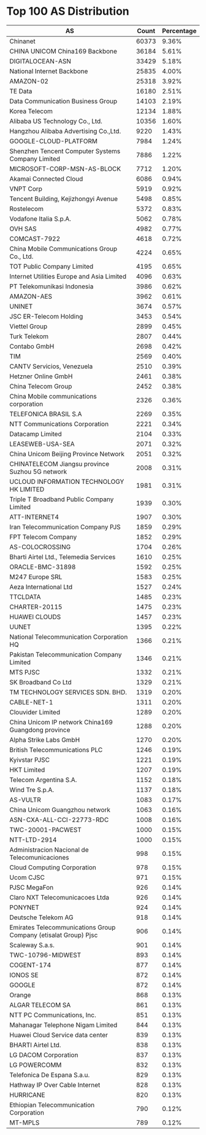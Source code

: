 # Top 100 AS Distribution
| AS | Count | Percentage |
|----|----|----|
| Chinanet | 60373 | 9.36% |
| CHINA UNICOM China169 Backbone | 36184 | 5.61% |
| DIGITALOCEAN-ASN | 33429 | 5.18% |
| National Internet Backbone | 25835 | 4.00% |
| AMAZON-02 | 25318 | 3.92% |
| TE Data | 16180 | 2.51% |
| Data Communication Business Group | 14103 | 2.19% |
| Korea Telecom | 12134 | 1.88% |
| Alibaba US Technology Co., Ltd. | 10356 | 1.60% |
| Hangzhou Alibaba Advertising Co.,Ltd. | 9220 | 1.43% |
| GOOGLE-CLOUD-PLATFORM | 7984 | 1.24% |
| Shenzhen Tencent Computer Systems Company Limited | 7886 | 1.22% |
| MICROSOFT-CORP-MSN-AS-BLOCK | 7712 | 1.20% |
| Akamai Connected Cloud | 6086 | 0.94% |
| VNPT Corp | 5919 | 0.92% |
| Tencent Building, Kejizhongyi Avenue | 5498 | 0.85% |
| Rostelecom | 5372 | 0.83% |
| Vodafone Italia S.p.A. | 5062 | 0.78% |
| OVH SAS | 4982 | 0.77% |
| COMCAST-7922 | 4618 | 0.72% |
| China Mobile Communications Group Co., Ltd. | 4224 | 0.65% |
| TOT Public Company Limited | 4195 | 0.65% |
| Internet Utilities Europe and Asia Limited | 4096 | 0.63% |
| PT Telekomunikasi Indonesia | 3986 | 0.62% |
| AMAZON-AES | 3962 | 0.61% |
| UNINET | 3674 | 0.57% |
| JSC ER-Telecom Holding | 3453 | 0.54% |
| Viettel Group | 2899 | 0.45% |
| Turk Telekom | 2807 | 0.44% |
| Contabo GmbH | 2698 | 0.42% |
| TIM | 2569 | 0.40% |
| CANTV Servicios, Venezuela | 2510 | 0.39% |
| Hetzner Online GmbH | 2461 | 0.38% |
| China Telecom Group | 2452 | 0.38% |
| China Mobile communications corporation | 2326 | 0.36% |
| TELEFONICA BRASIL S.A | 2269 | 0.35% |
| NTT Communications Corporation | 2221 | 0.34% |
| Datacamp Limited | 2104 | 0.33% |
| LEASEWEB-USA-SEA | 2071 | 0.32% |
| China Unicom Beijing Province Network | 2051 | 0.32% |
| CHINATELECOM Jiangsu province Suzhou 5G network | 2008 | 0.31% |
| UCLOUD INFORMATION TECHNOLOGY HK LIMITED | 1981 | 0.31% |
| Triple T Broadband Public Company Limited | 1939 | 0.30% |
| ATT-INTERNET4 | 1907 | 0.30% |
| Iran Telecommunication Company PJS | 1859 | 0.29% |
| FPT Telecom Company | 1852 | 0.29% |
| AS-COLOCROSSING | 1704 | 0.26% |
| Bharti Airtel Ltd., Telemedia Services | 1610 | 0.25% |
| ORACLE-BMC-31898 | 1592 | 0.25% |
| M247 Europe SRL | 1583 | 0.25% |
| Aeza International Ltd | 1527 | 0.24% |
| TTCLDATA | 1485 | 0.23% |
| CHARTER-20115 | 1475 | 0.23% |
| HUAWEI CLOUDS | 1457 | 0.23% |
| UUNET | 1395 | 0.22% |
| National Telecommunication Corporation HQ | 1366 | 0.21% |
| Pakistan Telecommunication Company Limited | 1346 | 0.21% |
| MTS PJSC | 1332 | 0.21% |
| SK Broadband Co Ltd | 1329 | 0.21% |
| TM TECHNOLOGY SERVICES SDN. BHD. | 1319 | 0.20% |
| CABLE-NET-1 | 1311 | 0.20% |
| Clouvider Limited | 1289 | 0.20% |
| China Unicom IP network China169 Guangdong province | 1288 | 0.20% |
| Alpha Strike Labs GmbH | 1270 | 0.20% |
| British Telecommunications PLC | 1246 | 0.19% |
| Kyivstar PJSC | 1221 | 0.19% |
| HKT Limited | 1207 | 0.19% |
| Telecom Argentina S.A. | 1152 | 0.18% |
| Wind Tre S.p.A. | 1137 | 0.18% |
| AS-VULTR | 1083 | 0.17% |
| China Unicom Guangzhou network | 1063 | 0.16% |
| ASN-CXA-ALL-CCI-22773-RDC | 1008 | 0.16% |
| TWC-20001-PACWEST | 1000 | 0.15% |
| NTT-LTD-2914 | 1000 | 0.15% |
| Administracion Nacional de Telecomunicaciones | 998 | 0.15% |
| Cloud Computing Corporation | 978 | 0.15% |
| Ucom CJSC | 971 | 0.15% |
| PJSC MegaFon | 926 | 0.14% |
| Claro NXT Telecomunicacoes Ltda | 926 | 0.14% |
| PONYNET | 924 | 0.14% |
| Deutsche Telekom AG | 918 | 0.14% |
| Emirates Telecommunications Group Company (etisalat Group) Pjsc | 906 | 0.14% |
| Scaleway S.a.s. | 901 | 0.14% |
| TWC-10796-MIDWEST | 893 | 0.14% |
| COGENT-174 | 877 | 0.14% |
| IONOS SE | 872 | 0.14% |
| GOOGLE | 872 | 0.14% |
| Orange | 868 | 0.13% |
| ALGAR TELECOM SA | 861 | 0.13% |
| NTT PC Communications, Inc. | 851 | 0.13% |
| Mahanagar Telephone Nigam Limited | 844 | 0.13% |
| Huawei Cloud Service data center | 839 | 0.13% |
| BHARTI Airtel Ltd. | 838 | 0.13% |
| LG DACOM Corporation | 837 | 0.13% |
| LG POWERCOMM | 832 | 0.13% |
| Telefonica De Espana S.a.u. | 829 | 0.13% |
| Hathway IP Over Cable Internet | 828 | 0.13% |
| HURRICANE | 820 | 0.13% |
| Ethiopian Telecommunication Corporation | 790 | 0.12% |
| MT-MPLS | 789 | 0.12% |
